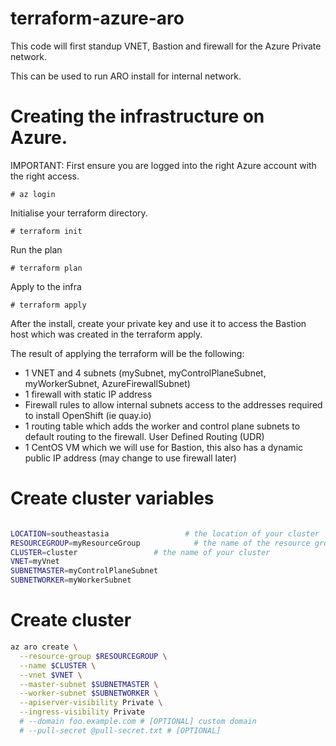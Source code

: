 # terraform-azure-aro
This code will first standup VNET, Bastion and firewall for the Azure Private network.

This can be used to run ARO install for internal network.

# Creating the infrastructure on Azure.
IMPORTANT: First ensure you are logged into the right Azure account with the right access.

`# az login`

Initialise your terraform directory.

`# terraform init`

Run the plan

`# terraform plan`

Apply to the infra

`# terraform apply`

After the install, create your private key and use it to access the Bastion host which was created in the terraform apply.

The result of applying the terraform will be the following:
* 1 VNET and 4 subnets (mySubnet, myControlPlaneSubnet, myWorkerSubnet, AzureFirewallSubnet)
* 1 firewall with static IP address
* Firewall rules to allow internal subnets access to the addresses required to install OpenShift (ie quay.io)
* 1 routing table which adds the worker and control plane subnets to default routing to the firewall. User Defined Routing (UDR)
* 1 CentOS VM which we will use for Bastion, this also has a dynamic public IP address (may change to use firewall later)


# Create cluster variables

```bash

LOCATION=southeastasia                 # the location of your cluster
RESOURCEGROUP=myResourceGroup            # the name of the resource group where you want to create your cluster
CLUSTER=cluster                 # the name of your cluster
VNET=myVnet
SUBNETMASTER=myControlPlaneSubnet
SUBNETWORKER=myWorkerSubnet

```

# Create cluster

```bash
az aro create \
  --resource-group $RESOURCEGROUP \
  --name $CLUSTER \
  --vnet $VNET \
  --master-subnet $SUBNETMASTER \
  --worker-subnet $SUBNETWORKER \
  --apiserver-visibility Private \
  --ingress-visibility Private
  # --domain foo.example.com # [OPTIONAL] custom domain
  # --pull-secret @pull-secret.txt # [OPTIONAL]

```